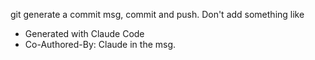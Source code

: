 git generate a commit msg, commit and push.
Don't add something like
+ Generated with Claude Code
+ Co-Authored-By: Claude
in the msg.